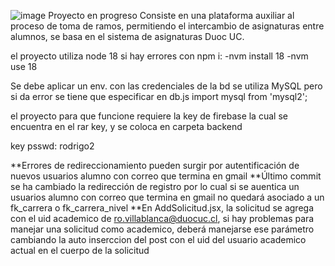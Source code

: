 ![image](https://github.com/user-attachments/assets/e2e92c46-83c1-4cd9-ade9-507abe415c13)
Proyecto en progreso
Consiste en una plataforma auxiliar al proceso de toma de ramos, permitiendo el intercambio de asignaturas entre alumnos, se basa en el sistema de asignaturas Duoc UC.


el proyecto utiliza node 18
si hay errores con npm i:
-nvm install 18
-nvm use 18

Se debe aplicar un env. con las credenciales de la bd
se utiliza MySQL pero si da error se tiene que especificar en db.js
import mysql from 'mysql2';

el proyecto para que funcione requiere la key de firebase la cual se encuentra en el rar key, y se coloca en carpeta backend

key psswd: rodrigo2

**Errores de redireccionamiento pueden surgir por autentificación de nuevos usuarios alumno con correo que termina en gmail
**Último commit se ha cambiado la redirección de registro por lo cual si se auentica un usuarios alumno con correo que termina en gmail no quedará asociado a un fk_carrera o fk_carrera_nivel
**En AddSolicitud.jsx, la solicitud se agrega con el uid academico de ro.villablanca@duocuc.cl, si hay problemas para manejar una solicitud como academico, deberá manejarse ese parámetro cambiando la auto inserccion del post con el uid del usuario academico actual en el cuerpo de la solicitud

